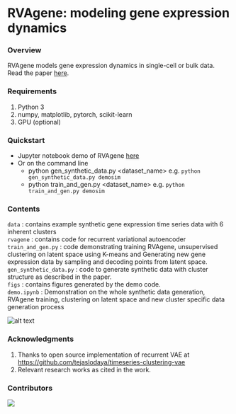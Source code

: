 # RVAgene: modeling gene expression dynamics 

### Overview
RVAgene models gene expression dynamics in single-cell or bulk data. Read the paper [here](https://www.biorxiv.org/content/10.1101/2020.11.10.375436v1).

### Requirements
1. Python 3
2. numpy, matplotlib, pytorch, scikit-learn
3. GPU (optional)


### Quickstart
  - Jupyter notebook demo of RVAgene [here](https://github.com/maclean-lab/RVAgene/blob/master/demo.ipynb)
  - Or on the command line
      - python gen_synthetic_data.py <dataset_name> e.g. `python gen_synthetic_data.py demosim`  
      - python train_and_gen.py <dataset_name> e.g. `python train_and_gen.py demosim`

### Contents 
`data` : contains example synthetic gene expression time series data with 6 inherent clusters <br />
`rvagene` : contains code for recurrent variational autoencoder <br />
`train_and_gen.py` : code demonstrating training RVAgene, unsupervised clustering on latent space using K-means and Generating new gene expression data by sampling and decoding points from latent space.  <br />
`gen_synthetic_data.py` : code to generate synthetic data with cluster structure as described in the paper. <br />
`figs` : contains figures generated by the demo code. <br />
`demo.ipynb` : Demonstration on the whole synthetic data generation, RVAgene training, clustering on latent space and new cluster specific data generation process

![alt text](https://github.com/maclean-lab/RVAgene/blob/master/figs/demo.png?raw=true)

### Acknowledgments 
1. Thanks to open source implementation of recurrent VAE  at https://github.com/tejaslodaya/timeseries-clustering-vae
2. Relevant research works as cited in the work.


### Contributors
<a href="https://github.com/maclean-lab/RVAgene/graphs/contributors">
  <img src="https://contributors-img.web.app/image?repo=maclean-lab/RVAgene" />
</a>
